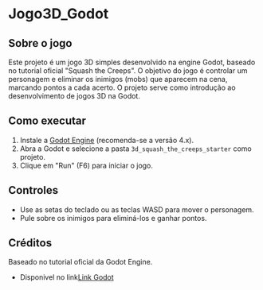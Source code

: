 # Jogo3D_Godot

## Sobre o jogo
Este projeto é um jogo 3D simples desenvolvido na engine Godot, baseado no tutorial oficial "Squash the Creeps". O objetivo do jogo é controlar um personagem e eliminar os inimigos (mobs) que aparecem na cena, marcando pontos a cada acerto. O projeto serve como introdução ao desenvolvimento de jogos 3D na Godot.

## Como executar
1. Instale a [Godot Engine](https://godotengine.org/) (recomenda-se a versão 4.x).
2. Abra a Godot e selecione a pasta `3d_squash_the_creeps_starter` como projeto.
3. Clique em "Run" (F6) para iniciar o jogo.

## Controles
- Use as setas do teclado ou as teclas WASD para mover o personagem.
- Pule sobre os inimigos para eliminá-los e ganhar pontos.

## Créditos
Baseado no tutorial oficial da Godot Engine.
- Disponivel no link[Link Godot](https://docs.godotengine.org/pt-br/4.x/getting_started/first_3d_game/index.html)
